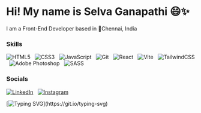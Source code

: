 # Hi! My name is Selva Ganapathi 😄✨
I am a Front-End Developer based in 📍Chennai, India


### Skills

![HTML5](https://img.shields.io/badge/html5-%23E34F26.svg?style=for-the-badge&logo=html5&logoColor=white) &nbsp; ![CSS3](https://img.shields.io/badge/css3-%231572B6.svg?style=for-the-badge&logo=css3&logoColor=white) &nbsp; ![JavaScript](https://img.shields.io/badge/javascript-%23323330.svg?style=for-the-badge&logo=javascript&logoColor=%23F7DF1E) &nbsp; ![Git](https://img.shields.io/badge/git-%23F05033.svg?style=for-the-badge&logo=git&logoColor=white) &nbsp; ![React](https://img.shields.io/badge/react-%2320232a.svg?style=for-the-badge&logo=react&logoColor=%2361DAFB) &nbsp; ![Vite](https://img.shields.io/badge/vite-%23646CFF.svg?style=for-the-badge&logo=vite&logoColor=white) &nbsp; ![TailwindCSS](https://img.shields.io/badge/tailwindcss-%2338B2AC.svg?style=for-the-badge&logo=tailwind-css&logoColor=white) &nbsp; ![Adobe Photoshop](https://img.shields.io/badge/adobe%20photoshop-%2331A8FF.svg?style=for-the-badge&logo=adobe%20photoshop&logoColor=white) &nbsp; ![SASS](https://img.shields.io/badge/SASS-hotpink.svg?style=for-the-badge&logo=SASS&logoColor=white)


### Socials

<a href="https://www.linkedin.com/in/selva-ganapathi/" rel="nofollow">![LinkedIn](https://img.shields.io/badge/linkedin-%230077B5.svg?style=for-the-badge&logo=linkedin&logoColor=white)</a>  &nbsp;  <a href="https://www.instagram.com/mr_selva_g" rel="nofollow">![Instagram](https://img.shields.io/badge/Instagram-%23E4405F.svg?style=for-the-badge&logo=Instagram&logoColor=white)</a>


[![Typing SVG](https://readme-typing-svg.demolab.com?font=Fira+Code&weight=800&duration=3000&pause=600&color=F79A00&random=false&width=435&lines=Thanks+for+Visiting!;Follow+Me!!)](https://git.io/typing-svg)


<!-- <a href=”https://www.linkedin.com/in/yushi95/"><img align=”left” src=”https://raw.githubusercontent.com/yushi1007/yushi1007/main/images/linkedin.svg" alt=”Yu Shi | LinkedIn” width=”21px”/></a>

**selva1011/selva1011** is a ✨ _special_ ✨ repository because its `README.md` (this file) appears on your GitHub profile.

Here are some ideas to get you started:

- 🔭 I’m currently working on ...
- 🌱 I’m currently learning ...
- 👯 I’m looking to collaborate on ...
- 🤔 I’m looking for help with ...
- 💬 Ask me about ...
- 📫 How to reach me: ...
- 😄 Pronouns: ...
- ⚡ Fun fact: ...
-->
